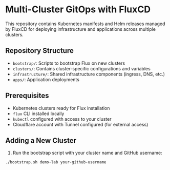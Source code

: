 # Multi-Cluster GitOps with FluxCD

This repository contains Kubernetes manifests and Helm releases managed by FluxCD for deploying infrastructure and applications across multiple clusters.

## Repository Structure

- `bootstrap/`: Scripts to bootstrap Flux on new clusters
- `clusters/`: Contains cluster-specific configurations and variables
- `infrastructure/`: Shared infrastructure components (ingress, DNS, etc.)
- `apps/`: Application deployments

## Prerequisites

- Kubernetes clusters ready for Flux installation
- `flux` CLI installed locally
- `kubectl` configured with access to your cluster
- Cloudflare account with Tunnel configured (for external access)

## Adding a New Cluster

1. Run the bootstrap script with your cluster name and GitHub username:

```bash
./bootstrap.sh demo-lab your-github-username

```
